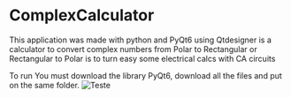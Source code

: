 # ComplexCalculator
This application was made with python and PyQt6 using Qtdesigner
is a calculator to convert complex numbers from Polar to Rectangular or Rectangular to Polar
is to turn easy some electrical calcs with CA circuits

To run You must download the library PyQt6, download all the files and put on the same folder.
![Teste](https://user-images.githubusercontent.com/97397373/151704609-d976c11c-bf0e-4924-97c7-6643292bfe54.PNG)
